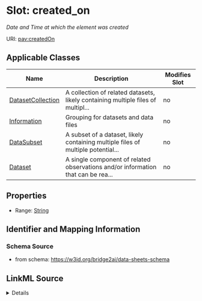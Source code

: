 

# Slot: created_on


_Date and Time at which the element was created_



URI: [pav:createdOn](http://purl.org/pav/createdOn)



<!-- no inheritance hierarchy -->





## Applicable Classes

| Name | Description | Modifies Slot |
| --- | --- | --- |
| [DatasetCollection](DatasetCollection.md) | A collection of related datasets, likely containing multiple files of multipl... |  no  |
| [Information](Information.md) | Grouping for datasets and data files |  no  |
| [DataSubset](DataSubset.md) | A subset of a dataset, likely containing multiple files of multiple potential... |  no  |
| [Dataset](Dataset.md) | A single component of related observations and/or information that can be rea... |  no  |







## Properties

* Range: [String](String.md)





## Identifier and Mapping Information







### Schema Source


* from schema: https://w3id.org/bridge2ai/data-sheets-schema




## LinkML Source

<details>
```yaml
name: created_on
description: Date and Time at which the element was created
from_schema: https://w3id.org/bridge2ai/data-sheets-schema
rank: 1000
slot_uri: pav:createdOn
alias: created_on
domain_of:
- Information
range: string

```
</details>